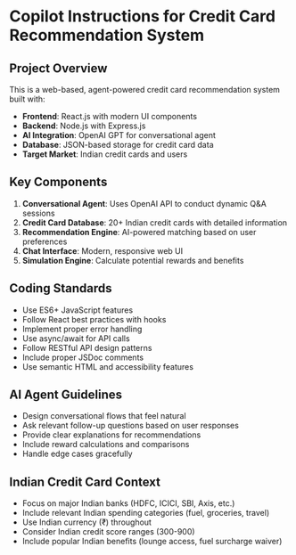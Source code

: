 # Copilot Instructions for Credit Card Recommendation System

<!-- Use this file to provide workspace-specific custom instructions to Copilot. For more details, visit https://code.visualstudio.com/docs/copilot/copilot-customization#_use-a-githubcopilotinstructionsmd-file -->

## Project Overview
This is a web-based, agent-powered credit card recommendation system built with:
- **Frontend**: React.js with modern UI components
- **Backend**: Node.js with Express.js
- **AI Integration**: OpenAI GPT for conversational agent
- **Database**: JSON-based storage for credit card data
- **Target Market**: Indian credit cards and users

## Key Components
1. **Conversational Agent**: Uses OpenAI API to conduct dynamic Q&A sessions
2. **Credit Card Database**: 20+ Indian credit cards with detailed information
3. **Recommendation Engine**: AI-powered matching based on user preferences
4. **Chat Interface**: Modern, responsive web UI
5. **Simulation Engine**: Calculate potential rewards and benefits

## Coding Standards
- Use ES6+ JavaScript features
- Follow React best practices with hooks
- Implement proper error handling
- Use async/await for API calls
- Follow RESTful API design patterns
- Include proper JSDoc comments
- Use semantic HTML and accessibility features

## AI Agent Guidelines
- Design conversational flows that feel natural
- Ask relevant follow-up questions based on user responses
- Provide clear explanations for recommendations
- Include reward calculations and comparisons
- Handle edge cases gracefully

## Indian Credit Card Context
- Focus on major Indian banks (HDFC, ICICI, SBI, Axis, etc.)
- Include relevant Indian spending categories (fuel, groceries, travel)
- Use Indian currency (₹) throughout
- Consider Indian credit score ranges (300-900)
- Include popular Indian benefits (lounge access, fuel surcharge waiver)
